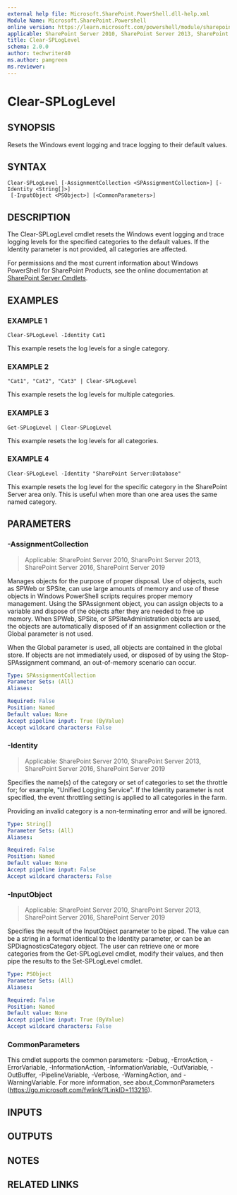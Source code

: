 ```yaml
---
external help file: Microsoft.SharePoint.PowerShell.dll-help.xml
Module Name: Microsoft.SharePoint.Powershell
online version: https://learn.microsoft.com/powershell/module/sharepoint-server/clear-sploglevel
applicable: SharePoint Server 2010, SharePoint Server 2013, SharePoint Server 2016, SharePoint Server 2019
title: Clear-SPLogLevel
schema: 2.0.0
author: techwriter40
ms.author: pamgreen
ms.reviewer:
---
```


# Clear-SPLogLevel

## SYNOPSIS

Resets the Windows event logging and trace logging to their default values.


## SYNTAX

```
Clear-SPLogLevel [-AssignmentCollection <SPAssignmentCollection>] [-Identity <String[]>]
 [-InputObject <PSObject>] [<CommonParameters>]
```

## DESCRIPTION
The Clear-SPLogLevel cmdlet resets the Windows event logging and trace logging levels for the specified categories to the default values.
If the Identity parameter is not provided, all categories are affected.

For permissions and the most current information about Windows PowerShell for SharePoint Products, see the online documentation at [SharePoint Server Cmdlets](https://learn.microsoft.com/powershell/sharepoint/sharepoint-server/sharepoint-server-cmdlets).

## EXAMPLES

### EXAMPLE 1
```
Clear-SPLogLevel -Identity Cat1
```

This example resets the log levels for a single category.

### EXAMPLE 2
```
"Cat1", "Cat2", "Cat3" | Clear-SPLogLevel
```

This example resets the log levels for multiple categories.

### EXAMPLE 3
```
Get-SPLogLevel | Clear-SPLogLevel
```

This example resets the log levels for all categories.

### EXAMPLE 4
```
Clear-SPLogLevel -Identity "SharePoint Server:Database"
```

This example resets the log level for the specific category in the SharePoint Server area only. This is useful when more than one area uses the same named category.

## PARAMETERS

### -AssignmentCollection

> Applicable: SharePoint Server 2010, SharePoint Server 2013, SharePoint Server 2016, SharePoint Server 2019

Manages objects for the purpose of proper disposal.
Use of objects, such as SPWeb or SPSite, can use large amounts of memory and use of these objects in Windows PowerShell scripts requires proper memory management.
Using the SPAssignment object, you can assign objects to a variable and dispose of the objects after they are needed to free up memory.
When SPWeb, SPSite, or SPSiteAdministration objects are used, the objects are automatically disposed of if an assignment collection or the Global parameter is not used.

When the Global parameter is used, all objects are contained in the global store.
If objects are not immediately used, or disposed of by using the Stop-SPAssignment command, an out-of-memory scenario can occur.

```yaml
Type: SPAssignmentCollection
Parameter Sets: (All)
Aliases:

Required: False
Position: Named
Default value: None
Accept pipeline input: True (ByValue)
Accept wildcard characters: False
```

### -Identity

> Applicable: SharePoint Server 2010, SharePoint Server 2013, SharePoint Server 2016, SharePoint Server 2019

Specifies the name(s) of the category or set of categories to set the throttle for; for example, "Unified Logging  Service".
If the Identity parameter is not specified, the event throttling setting is applied to all categories in the farm.

Providing an invalid category is a non-terminating error and will be ignored.

```yaml
Type: String[]
Parameter Sets: (All)
Aliases:

Required: False
Position: Named
Default value: None
Accept pipeline input: False
Accept wildcard characters: False
```

### -InputObject

> Applicable: SharePoint Server 2010, SharePoint Server 2013, SharePoint Server 2016, SharePoint Server 2019

Specifies the result of the InputObject parameter to be piped.
The value can be a string in a format identical to the Identity parameter, or can be an SPDiagnosticsCategory object.
The user can retrieve one or more categories from the Get-SPLogLevel cmdlet, modify their values, and then pipe the results to the Set-SPLogLevel cmdlet.

```yaml
Type: PSObject
Parameter Sets: (All)
Aliases:

Required: False
Position: Named
Default value: None
Accept pipeline input: True (ByValue)
Accept wildcard characters: False
```

### CommonParameters
This cmdlet supports the common parameters: -Debug, -ErrorAction, -ErrorVariable, -InformationAction, -InformationVariable, -OutVariable, -OutBuffer, -PipelineVariable, -Verbose, -WarningAction, and -WarningVariable. For more information, see about_CommonParameters (https://go.microsoft.com/fwlink/?LinkID=113216).

## INPUTS

## OUTPUTS

## NOTES

## RELATED LINKS
